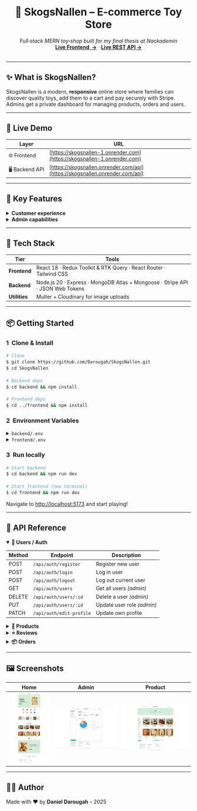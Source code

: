 <h1 align="center">🧸 SkogsNallen – E‑commerce Toy Store</h1>
<p align="center">
  <em>Full‑stack MERN toy‑shop built for my final thesis at Nackademin</em><br/>
  <a href="https://skogsnallen-1.onrender.com"><strong>Live Frontend  →</strong></a>
  ·
  <a href="https://skogsnallen.onrender.com/api"><strong>Live REST API →</strong></a>
  <br/><br/>
</p>

---

## ✨ What is SkogsNallen?

SkogsNallen is a modern, **responsive** online store where families can discover quality toys, add them to a cart and pay securely with Stripe. Admins get a private dashboard for managing products, orders and users.


---

## 🔗 Live Demo

| Layer          | URL                                                                          |
| -------------- | ---------------------------------------------------------------------------- |
| 🌐 Frontend    | [https://skogsnallen-1.onrender.com](https://skogsnallen-1.onrender.com)     |
| 🖥 Backend API | [https://skogsnallen.onrender.com/api](https://skogsnallen.onrender.com/api) |

---

## 🚀 Key Features

<details>
  <summary><strong>Customer experience</strong></summary>

* Browse toys by **category**
* Filter by **price, colour** and **keyword**
* JWT‑powered **signup / login**
* Live **order history & status**
* **Stripe Checkout** with web‑hook confirmation

</details>

<details>
  <summary><strong>Admin capabilities</strong></summary>

* CRUD products with image upload
* Update & delete any order
* Promote / demote users
* Real‑time dashboard totals (revenue, orders, users)

</details>

---

## 🧰 Tech Stack

| Tier          | Tools                                                                            |
| ------------- | -------------------------------------------------------------------------------- |
| **Frontend**  | React 18 · Redux Toolkit & RTK Query · React Router · Tailwind CSS            |
| **Backend**   | Node.js 20 · Express · MongoDB Atlas + Mongoose · Stripe API · JSON Web Tokens |
| **Utilities** | Multer + Cloudinary for image uploads                                            |

---

## 📦 Getting Started

### 1  Clone & Install

```bash
# Clone
$ git clone https://github.com/Darougah/SkogsNallen.git
$ cd SkogsNallen

# Backend deps
$ cd backend && npm install

# Frontend deps
$ cd ../frontend && npm install
```

### 2  Environment Variables

<details>
  <summary><code>backend/.env</code></summary>

```env
PORT=5000
DB_URL=your‑mongodb‑connection‑url
JWT_SECRET=your‑jwt‑secret
STRIPE_SECRET_KEY=your‑stripe‑secret
CLOUDINARY_CLOUD_NAME=your‑cloud‑name
CLOUDINARY_API_KEY=xxx
CLOUDINARY_API_SECRET=xxx
```

</details>

<details>
  <summary><code>frontend/.env</code></summary>

```env
VITE_STRIPE_PK=your‑stripe‑publishable‑key
```

</details>

### 3  Run locally

```bash
# Start backend
$ cd backend && npm run dev

# Start frontend (new terminal)
$ cd frontend && npm run dev
```

Navigate to [http://localhost:5173](http://localhost:5173) and start playing!

---

## 🧾 API Reference

<details open>
  <summary><strong>👤 Users / Auth</strong></summary>

| Method | Endpoint                 | Description                |
| ------ | ------------------------ | -------------------------- |
| POST   | `/api/auth/register`     | Register new user          |
| POST   | `/api/auth/login`        | Log in user                |
| POST   | `/api/auth/logout`       | Log out current user       |
| GET    | `/api/auth/users`        | Get all users *(admin)*    |
| DELETE | `/api/auth/users/:id`    | Delete a user *(admin)*    |
| PUT    | `/api/auth/users/:id`    | Update user role *(admin)* |
| PATCH  | `/api/auth/edit-profile` | Update own profile         |

</details>

<details>
  <summary><strong>🛒 Products</strong></summary>

| Method | Endpoint                    | Description                |
| ------ | --------------------------- | -------------------------- |
| POST   | `/api/products`             | Create a product *(admin)* |
| GET    | `/api/products`             | Fetch all products         |
| GET    | `/api/products/:id`         | Fetch single product       |
| PUT    | `/api/products/:id`         | Update product *(admin)*   |
| DELETE | `/api/products/:id`         | Delete product *(admin)*   |
| GET    | `/api/products/related/:id` | Related products           |

</details>

<details>
  <summary><strong>⭐ Reviews</strong></summary>

| Method | Endpoint       | Description     |
| ------ | -------------- | --------------- |
| POST   | `/api/reviews` | Submit a review |

</details>

<details>
  <summary><strong>📦 Orders</strong></summary>

| Method | Endpoint                              | Description                   |
| ------ | ------------------------------------- | ----------------------------- |
| POST   | `/api/orders/create-checkout-session` | Start Stripe checkout         |
| GET    | `/api/orders`                         | Get all orders *(admin)*      |
| PATCH  | `/api/orders/update-order-status/:id` | Update order status *(admin)* |

</details>


---

## 🖼 Screenshots

| Home                           | Admin                            | Product                              |
| ------------------------------ | -------------------------------- | ------------------------------------ |
| ![Home](docs/screens/home.png) | ![Admin](docs/screens/admin.png) | ![Product](docs/screens/product.png) |

---



## 👨‍💻 Author

Made with ❤️ by **Daniel Darougah** – 2025
